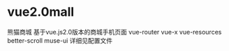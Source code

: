 # vue2.0mall
熊猫商城
基于vue.js2.0版本的商城手机页面
vue-router vue-x vue-resources better-scroll muse-ui 详细见配置文件
